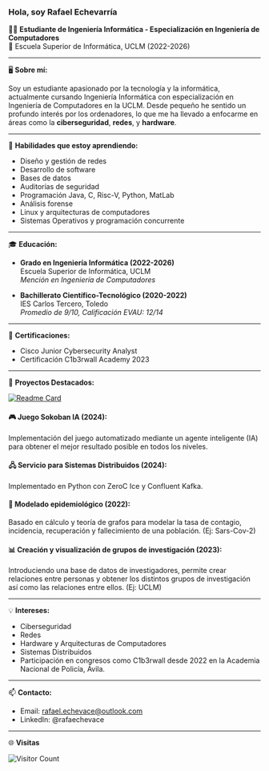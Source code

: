 
### Hola, soy Rafael Echevarría

👨‍💻 **Estudiante de Ingeniería Informática - Especialización en Ingeniería de Computadores**  
📍 Escuela Superior de Informática, UCLM (2022-2026)

---

🖥️ **Sobre mí:**

Soy un estudiante apasionado por la tecnología y la informática, actualmente cursando Ingeniería Informática con especialización en Ingeniería de Computadores en la UCLM. Desde pequeño he sentido un profundo interés por los ordenadores, lo que me ha llevado a enfocarme en áreas como la **ciberseguridad**, **redes**, y **hardware**.

---

🔧 **Habilidades que estoy aprendiendo:**

- Diseño y gestión de redes
- Desarrollo de software
- Bases de datos
- Auditorías de seguridad
- Programación Java, C, Risc-V, Python, MatLab
- Análisis forense
- Linux y arquitecturas de computadores
- Sistemas Operativos y programación concurrente

---

🎓 **Educación:**

- **Grado en Ingeniería Informática (2022-2026)**  
  Escuela Superior de Informática, UCLM  
  *Mención en Ingeniería de Computadores*

- **Bachillerato Científico-Tecnológico (2020-2022)**  
  IES Carlos Tercero, Toledo  
  *Promedio de 9/10, Calificación EVAU: 12/14*

---

🏅 **Certificaciones:**

- Cisco Junior Cybersecurity Analyst
- Certificación C1b3rwall Academy 2023

---

🌟 **Proyectos Destacados:**

[![Readme Card](https://github-readme-stats.vercel.app/api/pin/?username=anuraghazra&repo=github-readme-stats)](https://github.com/rafaechevace/Visualizacion_Grupos_Investigacion)

#### 🎮 **Juego Sokoban IA (2024):**
Implementación del juego automatizado mediante un agente inteligente (IA) para obtener el mejor resultado posible en todos los niveles.

#### 🖧 **Servicio para Sistemas Distribuidos (2024):**
Implementado en Python con ZeroC Ice y Confluent Kafka.

#### 🦠 **Modelado epidemiológico (2022):**
Basado en cálculo y teoría de grafos para modelar la tasa de contagio, incidencia, recuperación y fallecimiento de una población. (Ej: Sars-Cov-2)

#### 📊 **Creación y visualización de grupos de investigación (2023):**
Introduciendo una base de datos de investigadores, permite crear relaciones entre personas y obtener los distintos grupos de investigación así como las relaciones entre ellos. (Ej: UCLM)

</div>

</div>

---

💡 **Intereses:**

- Ciberseguridad
- Redes
- Hardware y Arquitecturas de Computadores
- Sistemas Distribuidos
- Participación en congresos como C1b3rwall desde 2022 en la Academia Nacional de Policía, Ávila.

---

📫 **Contacto:**

- Email: rafael.echevace@outlook.com
- LinkedIn: @rafaechevace

---

🌐 **Visitas**

![Visitor Count](https://profile-counter.glitch.me/rafaechevace/count.svg)

